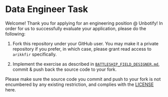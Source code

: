 # Data Engineer Task

Welcome! Thank you for applying for an engineering position @ Unbotify! In order for us to successfully evaluate your application, please do the following:

1. Fork this repository under your GitHub user. You may make it a private repository if you prefer, in which case, please grant read access to `arikkfir` specifically.

2. Implement the exercise as described in [`BATTLESHIP_FIELD_DESIGNER.md`](BATTLESHIP_FIELD_DESIGNER.md), commit & push back the source code to your fork.

Please make sure the source code you commit and push to your fork is not encumbered by any existing restriction, and complies with the [LICENSE](LICENSE) here.
